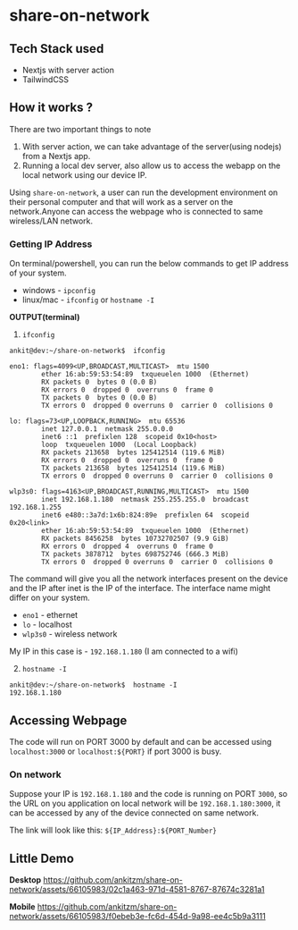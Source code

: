 # share-on-network

## Tech Stack used
- Nextjs with server action
- TailwindCSS

## How it works ?

There are two important things to note
1. With server action, we can take advantage of the server(using nodejs) from a Nextjs app.
2. Running a local dev server, also allow us to access the webapp on the local network using our device IP.

Using `share-on-network`, a user can run the development environment on their personal computer and that will work as a server on the network.Anyone can access the webpage who is connected to same wireless/LAN network.

### Getting IP Address

On terminal/powershell, you can run the below commands to get IP address of your system.

- windows - `ipconfig`
- linux/mac - `ifconfig` or `hostname -I`

**OUTPUT(terminal)**
1. `ifconfig`
```
ankit@dev:~/share-on-network$  ifconfig

eno1: flags=4099<UP,BROADCAST,MULTICAST>  mtu 1500
        ether 16:ab:59:53:54:89  txqueuelen 1000  (Ethernet)
        RX packets 0  bytes 0 (0.0 B)
        RX errors 0  dropped 0  overruns 0  frame 0
        TX packets 0  bytes 0 (0.0 B)
        TX errors 0  dropped 0 overruns 0  carrier 0  collisions 0

lo: flags=73<UP,LOOPBACK,RUNNING>  mtu 65536
        inet 127.0.0.1  netmask 255.0.0.0
        inet6 ::1  prefixlen 128  scopeid 0x10<host>
        loop  txqueuelen 1000  (Local Loopback)
        RX packets 213658  bytes 125412514 (119.6 MiB)
        RX errors 0  dropped 0  overruns 0  frame 0
        TX packets 213658  bytes 125412514 (119.6 MiB)
        TX errors 0  dropped 0 overruns 0  carrier 0  collisions 0

wlp3s0: flags=4163<UP,BROADCAST,RUNNING,MULTICAST>  mtu 1500
        inet 192.168.1.180  netmask 255.255.255.0  broadcast 192.168.1.255
        inet6 e480::3a7d:1x6b:824:89e  prefixlen 64  scopeid 0x20<link>
        ether 16:ab:59:53:54:89  txqueuelen 1000  (Ethernet)
        RX packets 8456258  bytes 10732702507 (9.9 GiB)
        RX errors 0  dropped 4  overruns 0  frame 0
        TX packets 3878712  bytes 698752746 (666.3 MiB)
        TX errors 0  dropped 0 overruns 0  carrier 0  collisions 0
```

The command will give you all the network interfaces present on the device and the IP after inet is the IP of the interface. The interface name might differ on your system.

- `eno1`   - ethernet
- `lo`     - localhost
- `wlp3s0` - wireless network

My IP in this case is - `192.168.1.180` (I am connected to a wifi)

2. `hostname -I`
```
ankit@dev:~/share-on-network$  hostname -I
192.168.1.180
```

## Accessing Webpage

The code will run on PORT 3000 by default and can be accessed using `localhost:3000` or `localhost:${PORT}` if port 3000 is busy.

### On network

Suppose your IP is `192.168.1.180` and the code is running on PORT `3000`, so the URL on you application on local network will be `192.168.1.180:3000`, it can be accessed by any of the device connected on same network.

The link will look like this: `${IP_Address}:${PORT_Number}`

## Little Demo

**Desktop**
https://github.com/ankitzm/share-on-network/assets/66105983/02c1a463-971d-4581-8767-87674c3281a1

**Mobile**
https://github.com/ankitzm/share-on-network/assets/66105983/f0ebeb3e-fc6d-454d-9a98-ee4c5b9a3111


